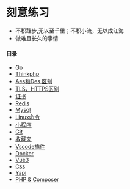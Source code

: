 # 刻意练习
- 不积跬步,无以至千里；不积小流，无以成江海
- 做难且长久的事情

#### 目录
- [Go](Go.md) 
- [Thinkphp](ThinkPHP.md)
- [Aes和Des 区别](aes-and-des.md)
- [TLS，HTTPS区别](tls-https.md)
- [证书](ca.md)
- [Redis](redis.md)
- [Mysql](mysql.md)
- [Linux命令](linux.md)
- [小程序](mini-program.md)
- [Git](git.md)
- [收藏夹](collect.md)
- [Vscode插件](plugin.md)
- [Docker](docker.md)
- [Vue3](Vue.md)
- [Css](Css.md)
- [Yapi](yapi.md)
- [PHP & Composer](php.md)